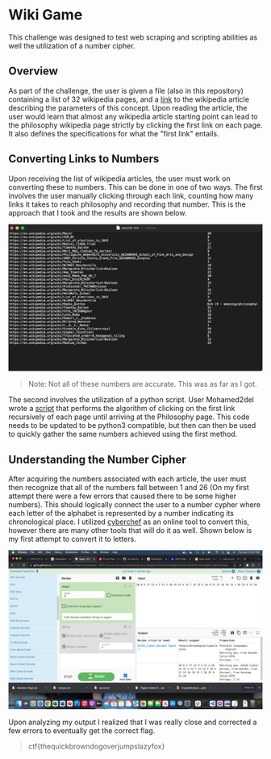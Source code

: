# Wiki Game

This challenge was designed to test web scraping and scripting abilities as well the utilization of a number cipher.

## Overview

As part of the challenge, the user is given a file (also in this repository) containing a list of 32 wikipedia pages, and a [link](https://en.wikipedia.org/wiki/Wikipedia:Getting_to_Philosophy) to the wikipedia article describing the parameters of this concept. Upon reading the article, the user would learn that almost any wikipedia article starting point can lead to the philosophy wikipedia page strictly by clicking the first link on each page. It also defines the specifications for what the "first link" entails.

## Converting Links to Numbers

Upon receiving the list of wikipedia articles, the user must work on converting these to numbers. This can be done in one of two ways. The first involves the user manually clicking through each link, counting how many links it takes to reach philosophy and recording that number. This is the approach that I took and the results are shown below.

![Wikipedia Links](WikipediaLinks.png)

> Note: Not all of these numbers are accurate. This was as far as I got.

The second involves the utilization of a python script. User Mohamed2del wrote a [script](https://github.com/Mohamed2del/Getting_into_Philosohpy) that performs the algorithm of clicking on the first link recursively of each page until arriving at the Philosophy page. This code needs to be updated to be python3 compatible, but then can then be used to quickly gather the same numbers achieved using the first method.

## Understanding the Number Cipher

After acquiring the numbers associated with each article, the user must then recognize that all of the numbers fall between 1 and 26 (On my first attempt there were a few errors that caused there to be some higher numbers). This should logically connect the user to a number cypher where each letter of the alphabet is represented by a number indicating its chronological place. I utilized [cyberchef](https://gchq.github.io/CyberChef/) as an online tool to convert this, however there are many other tools that will do it as well. Shown below is my first attempt to convert it to letters.

![Cyberchef](Cyberchef.png)

Upon analyzing my output I realized that I was really close and corrected a few errors to eventually get the correct flag.

> ctf{thequickbrowndogoverjumpslazyfox}
